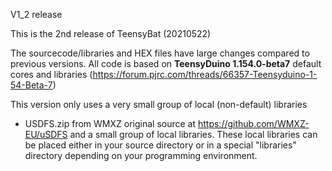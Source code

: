 V1_2 release

This is the 2nd release of TeensyBat (20210522)
    
The sourcecode/libraries and HEX files have large changes compared to previous versions. 
All code is based on <b>TeensyDuino 1.154.0-beta7</b> default cores and libraries (https://forum.pjrc.com/threads/66357-Teensyduino-1-54-Beta-7)

This version only uses a very small group of local (non-default) libraries
- USDFS.zip from WMXZ original source at https://github.com/WMXZ-EU/uSDFS
and a small group of local libraries. These local libraries can be placed either in your source directory
or in a special "libraries" directory depending on your programming environment.


    
    
    
    
    

